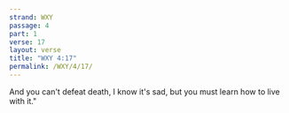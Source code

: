 ```yaml
---
strand: WXY
passage: 4
part: 1
verse: 17
layout: verse
title: "WXY 4:17"
permalink: /WXY/4/17/
---
```

And you can't defeat death, I know it's sad, but you must learn how to live with it."
